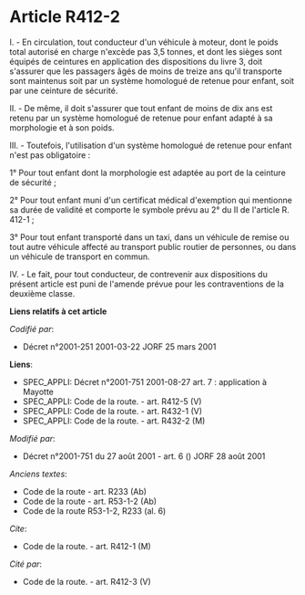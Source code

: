 # Article R412-2

I. - En circulation, tout conducteur d'un véhicule à moteur, dont le poids total autorisé en charge n'excède pas 3,5 tonnes,
et dont les sièges sont équipés de ceintures en application des dispositions du livre 3, doit s'assurer que les passagers
âgés de moins de treize ans qu'il transporte sont maintenus soit par un système homologué de retenue pour enfant, soit par
une ceinture de sécurité.

II. - De même, il doit s'assurer que tout enfant de moins de dix ans est retenu par un système homologué de retenue pour
enfant adapté à sa morphologie et à son poids.

III. - Toutefois, l'utilisation d'un système homologué de retenue pour enfant n'est pas obligatoire :

1° Pour tout enfant dont la morphologie est adaptée au port de la ceinture de sécurité ;

2° Pour tout enfant muni d'un certificat médical d'exemption qui mentionne sa durée de validité et comporte le symbole prévu
au 2° du II de l'article R. 412-1 ;

3° Pour tout enfant transporté dans un taxi, dans un véhicule de remise ou tout autre véhicule affecté au transport public
routier de personnes, ou dans un véhicule de transport en commun.

IV. - Le fait, pour tout conducteur, de contrevenir aux dispositions du présent article est puni de l'amende prévue pour les
contraventions de la deuxième classe.

**Liens relatifs à cet article**

_Codifié par_:

  - Décret n°2001-251 2001-03-22 JORF 25 mars 2001

**Liens**:

  - SPEC_APPLI: Décret n°2001-751 2001-08-27 art. 7 : application à Mayotte
  - SPEC_APPLI: Code de la route. - art. R412-5 (V)
  - SPEC_APPLI: Code de la route. - art. R432-1 (V)
  - SPEC_APPLI: Code de la route. - art. R432-2 (M)

_Modifié par_:

  - Décret n°2001-751 du 27 août 2001 - art. 6 () JORF 28 août 2001

_Anciens textes_:

  - Code de la route - art. R233 (Ab)
  - Code de la route - art. R53-1-2 (Ab)
  - Code de la route R53-1-2, R233 (al. 6)

_Cite_:

  - Code de la route. - art. R412-1 (M)

_Cité par_:

  - Code de la route. - art. R412-3 (V)
